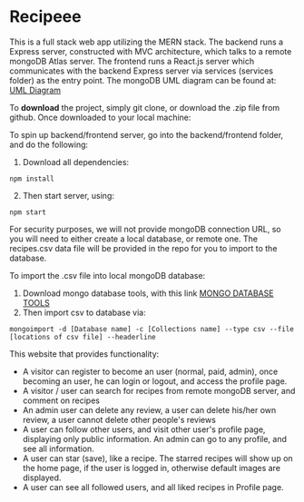 # Recipeee

This is a full stack web app utilizing the MERN stack. The backend runs a Express server, constructed with MVC architecture, which talks to a remote mongoDB Atlas server. The frontend runs a React.js server which communicates with the backend Express server via services (services folder) as the entry point. The mongoDB UML diagram can be found at: [UML Diagram](https://drive.google.com/file/d/1E2uUDYjA-yFQnmoD5o5SFGSfrTb9b1bv/view)

To __download__ the project, simply git clone, or download the .zip file from github.
Once downloaded to your local machine:

To spin up backend/frontend server, go into the backend/frontend folder, and do the following:

1. Download all dependencies:
```
npm install
```
2. Then start server, using:
```
npm start
```

For security purposes, we will not provide mongoDB connection URL, so you will need to either create a local database, or remote one.
The recipes.csv data file will be provided in the repo for you to import to the database.

To import the .csv file into local mongoDB database:
1. Download mongo database tools, with this link [MONGO DATABASE TOOLS](https://www.mongodb.com/try/download/database-tools)
2. Then import csv to database via:
```
mongoimport -d [Database name] -c [Collections name] --type csv --file [locations of csv file] --headerline
```

This website that provides functionality:
- A visitor can register to become an user (normal, paid, admin), once becoming an user, he can login or logout, and access the profile page.
- A visitor / user can search for recipes from remote mongoDB server, and comment on recipes
- An admin user can delete any review, a user can delete his/her own review, a user cannot delete other people's reviews
- A user can follow other users, and visit other user's profile page, displaying only public information. An admin can go to any profile, and see all information.
- A user can star (save), like a recipe. The starred recipes will show up on the home page, if the user is logged in, otherwise default images are displayed.
- A user can see all followed users, and all liked recipes in Profile page.



